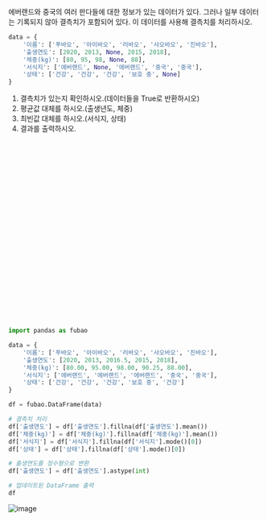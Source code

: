 에버랜드와 중국의 여러 판다들에 대한 정보가 있는 데이터가 있다.
그러나 일부 데이터는 기록되지 않아 결측치가 포함되어 있다.
이 데이터를 사용해 결측치를 처리하시오.

```python
data = {
    '이름': ['푸바오', '아이바오', '러바오', '샤오바오', '진바오'],
    '출생연도': [2020, 2013, None, 2015, 2018],
    '체중(kg)': [80, 95, 98, None, 88],
    '서식지': ['에버랜드', None, '에버랜드', '중국', '중국'],
    '상태': ['건강', '건강', '건강', '보호 중', None]
}
```
1. 결측치가 있는지 확인하시오.(데이터들을 True로 반환하시오)
2. 평균값 대체를 하시오.(출생년도, 체중)
3. 최빈값 대체를 하시오.(서식지, 상태)
4. 결과를 출력하시오.

<br><br><br><br><br><br><br><br><br><br><br><br><br><br><br><br><br><br><br><br><br>

```python
import pandas as fubao

data = {
    '이름': ['푸바오', '아이바오', '러바오', '샤오바오', '진바오'],
    '출생연도': [2020, 2013, 2016.5, 2015, 2018],
    '체중(kg)': [80.00, 95.00, 98.00, 90.25, 88.00],
    '서식지': ['에버랜드', '에버랜드', '에버랜드', '중국', '중국'],
    '상태': ['건강', '건강', '건강', '보호 중', '건강']
}

df = fubao.DataFrame(data)

# 결측치 처리
df['출생연도'] = df['출생연도'].fillna(df['출생연도'].mean())
df['체중(kg)'] = df['체중(kg)'].fillna(df['체중(kg)'].mean())
df['서식지'] = df['서식지'].fillna(df['서식지'].mode()[0])
df['상태'] = df['상태'].fillna(df['상태'].mode()[0])

# 출생연도를 정수형으로 변환
df['출생연도'] = df['출생연도'].astype(int)

# 업데이트된 DataFrame 출력
df


```
![image](https://github.com/user-attachments/assets/47c4f85d-6d38-4e7c-82e1-79c1c30461b7)



